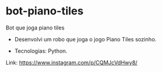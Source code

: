 # bot-piano-tiles
Bot que joga piano tiles

- Desenvolvi um robo que joga o jogo Piano Tiles sozinho.

- Tecnologias: Python.

Link: https://www.instagram.com/p/CQMJcVdHwy8/
